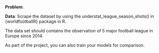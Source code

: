 **Problem**: 

**Data**: Scrape the dataset by using the understat_league_season_shots() in {worldfootballR} package in R.
 
The data set should contains the observation of 5 major football league in Europe since 2014.

As part of the project, you can also train your models for comparison.
